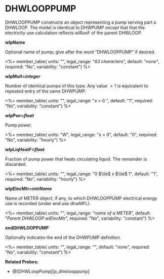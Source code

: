 # DHWLOOPPUMP

DHWLOOPPUMP constructs an object representing a pump serving part a DHWLOOP. The model is identical to DHWPUMP *except* that that the electricity use calculation reflects wlRunF of the parent DHWLOOP.

**wlpName**

Optional name of pump; give after the word “DHWLOOPPUMP” if desired.

<%= member_table(
  units: "",
  legal_range: "*63 characters*",
  default: "*none*",
  required: "No",
  variability: "constant")
  %>

**wlpMult=*integer***

Number of identical pumps of this type. Any value $>1$ is equivalent to repeated entry of the same DHWPUMP.

<%= member_table(
  units: "",
  legal_range: "x $>$ 0 ",
  default: "1",
  required: "No",
  variability: "constant")
  %>

**wlpPwr=*float***

Pump power.

<%= member_table(
  units: "W",
  legal_range: "x $>$ 0",
  default: "0",
  required: "No",
  variability: "hourly")
  %>

**wlpLiqHeatF=*float***

Fraction of pump power that heats circulating liquid.  The remainder is discarded.

<%= member_table(
  units: "",
  legal_range: "0 $\\le$ x $\\le$ 1",
  default: "1",
  required: "No",
  variability: "hourly")
  %>

**wlpElecMtr=*mtrName***

Name of METER object, if any, to which DHWLOOPPUMP electrical energy use is recorded (under end use dhwMFL).

<%= member_table(
  units: "",
  legal_range: "*name of a METER*",
  default: "*Parent DHWLOOP wlElecMtr*",
  required: "No",
  variability: "constant")
  %>

**endDHWLOOPPUMP**

Optionally indicates the end of the DHWPUMP definition.

<%= member_table(
  units: "",
  legal_range: "",
  default: "*none*",
  required: "No",
  variability: "constant")
  %>

**Related Probes:**

- @[DHWLoopPump][p_dhwlooppump]

